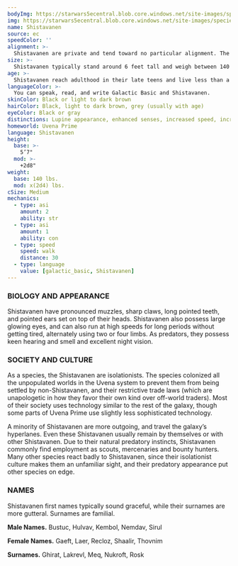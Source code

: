 ```yaml
---
bodyImg: https://starwars5ecentral.blob.core.windows.net/site-images/species/species_shistavanen.png
img: https://starwars5ecentral.blob.core.windows.net/site-images/species/species_shistavanen.png
name: Shistavanen
source: ec
speedColor: ''
alignment: >-
  Shistavanen are private and tend toward no particular alignment. The best and worst are found among them.
size: >-
  Shistavanen typically stand around 6 feet tall and weigh between 140 and 190 lbs. Regardless of your position in that range, your size is Medium.
age: >-
  Shistavanen reach adulthood in their late teens and live less than a century.
languageColor: >-
  You can speak, read, and write Galactic Basic and Shistavanen. 
skinColor: Black or light to dark brown
hairColor: Black, light to dark brown, grey (usually with age)
eyeColor: Black or gray
distinctions: Lupine appearance, enhanced senses, increased speed, increased strength, healing ability
homeworld: Uvena Prime
language: Shistavanen
height:
  base: >-
    5’7"
  mod: >-
    +2d8"
weight:
  base: 140 lbs.
  mod: x(2d4) lbs.
cSize: Medium
mechanics:
  - type: asi
    amount: 2
    ability: str
  - type: asi
    amount: 1
    ability: con
  - type: speed
    speed: walk
    distance: 30
  - type: language
    value: [galactic_basic, Shistavanen]
---
```

### BIOLOGY AND APPEARANCE
Shistavanen have pronounced muzzles, sharp claws, long pointed teeth, and pointed ears set on top of their heads. Shistavanen also possess large glowing eyes, and can also run at high speeds for long periods without getting tired, alternately using two or four limbs. As predators, they possess keen hearing and smell and excellent night vision.

### SOCIETY AND CULTURE
As a species, the Shistavanen are isolationists. The species colonized all the unpopulated worlds in the Uvena system to prevent them from being settled by non-Shistavanen, and their restrictive trade laws (which are unapologetic in how they favor their own kind over off-world traders). Most of their society uses technology similar to the rest of the galaxy, though some parts of Uvena Prime use slightly less sophisticated technology.

A minority of Shistavanen are more outgoing, and travel the galaxy’s hyperlanes. Even these Shistavanen usually remain by themselves or with other Shistavanen. Due to their natural predatory instincts, Shistavanen commonly find employment as scouts, mercenaries and bounty hunters. Many other species react badly to Shistavanen, since their isolationist culture makes them an unfamiliar sight, and their predatory appearance put other species on edge.

### NAMES
Shistavanen first names typically sound graceful, while their surnames are more gutteral. Surnames are familial.

__Male Names.__ Bustuc, Hulvav, Kembol, Nemdav, Sirul

__Female Names.__ Gaeft, Laer, Recloz, Shaalir, Thovnim

__Surnames.__ Ghirat, Lakrevl, Meq, Nukroft, Rosk



    